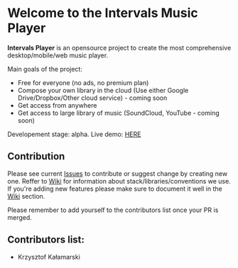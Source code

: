 # Welcome to the Intervals Music Player

**Intervals Player** is an opensource project to create the most comprehensive desktop/mobile/web music player.

Main goals of the project:
* Free for everyone (no ads, no premium plan)
* Compose your own library in the cloud (Use either Google Drive/Dropbox/Other cloud service) - coming soon
* Get access from anywhere
* Get access to large library of music (SoundCloud, YouTube - coming soon)

Developement stage: alpha.
Live demo: [HERE](https://kkalamarski.github.io/Intervals-Player/)


## Contribution ##
Please see current [Issues](https://github.com/kkalamarski/Intervals-Player/issues) to contribute or suggest change by creating new one. Reffer to [Wiki](https://github.com/kkalamarski/Intervals-Player/wiki) for information about stack/libraries/conventions we use. If you're adding new features please make sure to document it well in the [Wiki](https://github.com/kkalamarski/Intervals-Player/wiki) section.

Please remember to add yourself to the contributors list once your PR is merged.

## Contributors list: ##
- Krzysztof Kałamarski
